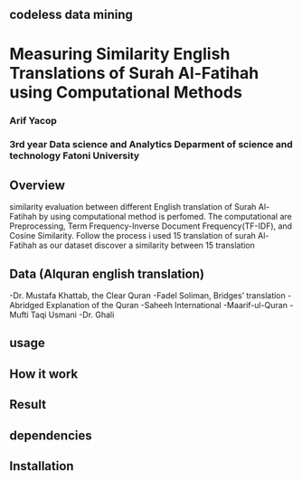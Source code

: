 ## codeless data mining
# Measuring Similarity English Translations of Surah Al-Fatihah using Computational Methods 
### Arif Yacop 
### 3rd year Data science and Analytics Deparment of science and technology Fatoni University 


## Overview
similarity evaluation between different English translation of Surah Al-Fatihah by using computational method is perfomed. The computational are Preprocessing, Term Frequency-Inverse Document Frequency(TF-IDF), and Cosine Similarity. Follow the process i used 15 translation of surah Al-Fatihah as our dataset discover a similarity between 15 translation

## Data (Alquran english translation)
-Dr. Mustafa Khattab, the Clear Quran
-Fadel Soliman, Bridges’ translation
-Abridged Explanation of the Quran
-Saheeh International
-Maarif-ul-Quran
-Mufti Taqi Usmani
-Dr. Ghali



## usage


## How it work


## Result


## dependencies


## Installation

